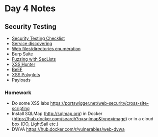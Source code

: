 # Day 4 Notes

## Security Testing

- [Security Testing Checklist](https://github.com/OWASP/wstg/blob/master/checklist/Testing_Checklist.md)
- [Service discovering](https://nmap.org/)
- [Web files/directories enumeration](https://github.com/maurosoria/dirsearch)
- [Burp Suite](https://portswigger.net/burp)
- [Fuzzing with SecLists](https://github.com/danielmiessler/SecLists)
- [XSS Hunter](https://xsshunter.com/app)
- [BeEF](https://beefproject.com)
- [XSS Polyglots](https://gist.github.com/michenriksen/d729cd67736d750b3551876bbedbe626)
- [Payloads](https://github.com/swisskyrepo/PayloadsAllTheThings)

### Homework
- Do some XSS labs https://portswigger.net/web-security/cross-site-scripting
- Install SQLMap (http://sqlmap.org) in Docker (https://hub.docker.com/search?q=sqlmap&type=image) or in a cloud box (DO, LightSail etc.)
- DWVA https://hub.docker.com/r/vulnerables/web-dvwa
